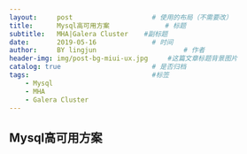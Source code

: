```yaml
---
layout:     post   				    # 使用的布局（不需要改）
title:      Mysql高可用方案 				# 标题 
subtitle:   MHA|Galera Cluster    #副标题
date:       2019-05-16 				# 时间
author:     BY lingjun						# 作者
header-img: img/post-bg-miui-ux.jpg 	#这篇文章标题背景图片
catalog: true 						# 是否归档
tags:								#标签
    - Mysql
    - MHA 
    - Galera Cluster
---
```


## Mysql高可用方案